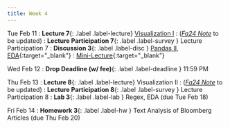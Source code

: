 ```yaml
---
title: Week 4
---
```


Tue Feb 11
: **Lecture 7**{: .label .label-lecture} [Visualization I](lecture/lec07)
    : ([*Fa24 Note*](https://ds100.org/course-notes/visualization_1/visualization_1.html) to be updated)
: **Lecture Participation 7**{: .label .label-survey } Lecture Participation 7
: **Discussion 3**{: .label .label-disc } [Pandas II, EDA](https://drive.google.com/file/d/1vKIYh5PJM42QXpDuCnHTzzrdQ9TFGjou/view?usp=sharing){:target="_blank"}
    : [Mini-Lecture](https://www.youtube.com/watch?v=9jFqjbPLThc&list=PLQCcNQgUcDfoUXRtrHc9TUx2pBYNfToVN&index=5){:target="_blank"}

Wed Feb 12
: **Drop Deadline (w/ fee)**{: .label .label-deadline } 11:59 PM

Thu Feb 13
: **Lecture 8**{: .label .label-lecture} Visualization II
    : ([*Fa24 Note*](https://ds100.org/course-notes/visualization_2/visualization_2.html) to be updated)
: **Lecture Participation 8**{: .label .label-survey } Lecture Participation 8
: **Lab 3**{: .label .label-lab } Regex, EDA (due Tue Feb 18)
<!-- : **Exam Prep 3**{: .label .label-examprep } RegEx -->


Fri Feb 14
: **Homework 3**{: .label .label-hw } Text Analysis of Bloomberg Articles (due Thu Feb 20)
